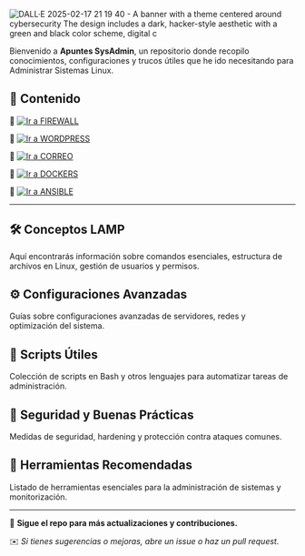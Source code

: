 ![DALL·E 2025-02-17 21 19 40 - A banner with a theme centered around cybersecurity  The design includes a dark, hacker-style aesthetic with a green and black color scheme, digital c](https://github.com/user-attachments/assets/ca521e3b-6519-4a90-b6de-9dfd642d65c2)

Bienvenido a **Apuntes SysAdmin**, un repositorio donde recopilo conocimientos, configuraciones y trucos útiles que he ido necesitando para Administrar Sistemas Linux.

## 📖 Contenido
🔹 [![Ir a FIREWALL](https://img.shields.io/badge/📂%20FIREWALL-blue?style=for-the-badge)](https://github.com/mungimiller/Apuntes_SysAdmin/tree/main/FIREWALL)

🔹 [![Ir a WORDPRESS](https://img.shields.io/badge/📂%20WORDPRESS-blue?style=for-the-badge)](https://github.com/mungimiller/Apuntes_SysAdmin/tree/main/WORDPRESS)

🔹 [![Ir a CORREO](https://img.shields.io/badge/📂%20POSTFIX/DOVECOT-blue?style=for-the-badge)](https://github.com/mungimiller/Apuntes_SysAdmin/tree/main/POSTFIX-DOVECOT)

🔹 [![Ir a DOCKERS](https://img.shields.io/badge/📂%20DOCKERS-blue?style=for-the-badge)](https://github.com/mungimiller/Apuntes_SysAdmin/tree/main/DOCKERS)

🔹 [![Ir a ANSIBLE](https://img.shields.io/badge/📂%20ANSIBLE-blue?style=for-the-badge)](https://github.com/mungimiller/Apuntes_SysAdmin/tree/main/ANSIBLE)

---

## 🛠 Conceptos LAMP
Aquí encontrarás información sobre comandos esenciales, estructura de archivos en Linux, gestión de usuarios y permisos.

## ⚙️ Configuraciones Avanzadas
Guías sobre configuraciones avanzadas de servidores, redes y optimización del sistema.

## 📜 Scripts Útiles
Colección de scripts en Bash y otros lenguajes para automatizar tareas de administración.

## 🔐 Seguridad y Buenas Prácticas
Medidas de seguridad, hardening y protección contra ataques comunes.

## 🔧 Herramientas Recomendadas
Listado de herramientas esenciales para la administración de sistemas y monitorización.

---

📌 **Sigue el repo para más actualizaciones y contribuciones.**

✉️ *Si tienes sugerencias o mejoras, abre un issue o haz un pull request.*
